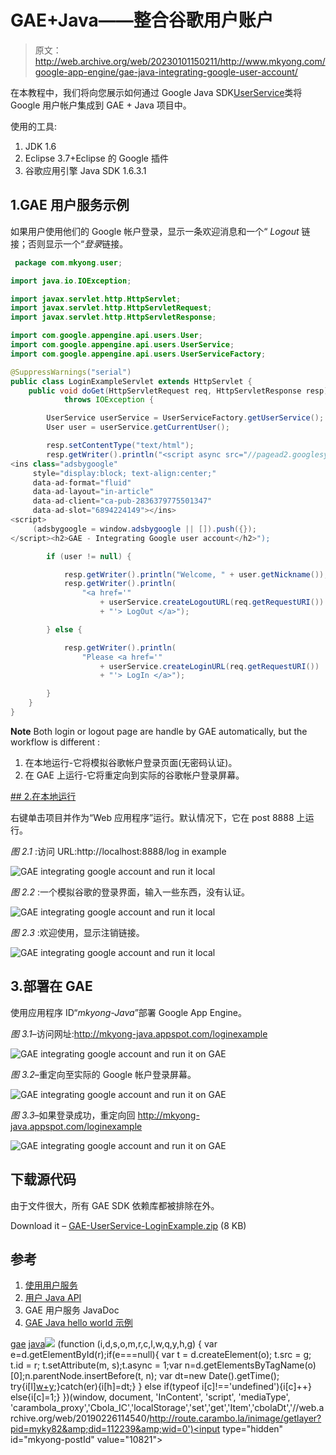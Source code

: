 # GAE+Java——整合谷歌用户账户

> 原文：<http://web.archive.org/web/20230101150211/http://www.mkyong.com/google-app-engine/gae-java-integrating-google-user-account/>

在本教程中，我们将向您展示如何通过 Google Java SDK[UserService](http://web.archive.org/web/20190226114540/https://developers.google.com/appengine/docs/java/javadoc/com/google/appengine/api/users/UserService)类将 Google 用户帐户集成到 GAE + Java 项目中。

使用的工具:

1.  JDK 1.6
2.  Eclipse 3.7+Eclipse 的 Google 插件
3.  谷歌应用引擎 Java SDK 1.6.3.1

## 1.GAE 用户服务示例

如果用户使用他们的 Google 帐户登录，显示一条欢迎消息和一个“ *Logout* 链接；否则显示一个“*登录*链接。

```java
 package com.mkyong.user;

import java.io.IOException;

import javax.servlet.http.HttpServlet;
import javax.servlet.http.HttpServletRequest;
import javax.servlet.http.HttpServletResponse;

import com.google.appengine.api.users.User;
import com.google.appengine.api.users.UserService;
import com.google.appengine.api.users.UserServiceFactory;

@SuppressWarnings("serial")
public class LoginExampleServlet extends HttpServlet {
	public void doGet(HttpServletRequest req, HttpServletResponse resp)
			throws IOException {

		UserService userService = UserServiceFactory.getUserService();
		User user = userService.getCurrentUser();

		resp.setContentType("text/html");
		resp.getWriter().println("<script async src="//pagead2.googlesyndication.com/pagead/js/adsbygoogle.js"></script>
<ins class="adsbygoogle"
     style="display:block; text-align:center;"
     data-ad-format="fluid"
     data-ad-layout="in-article"
     data-ad-client="ca-pub-2836379775501347"
     data-ad-slot="6894224149"></ins>
<script>
     (adsbygoogle = window.adsbygoogle || []).push({});
</script><h2>GAE - Integrating Google user account</h2>");

		if (user != null) {

			resp.getWriter().println("Welcome, " + user.getNickname());
			resp.getWriter().println(
				"<a href='"
					+ userService.createLogoutURL(req.getRequestURI())
					+ "'> LogOut </a>");

		} else {

			resp.getWriter().println(
				"Please <a href='"
					+ userService.createLoginURL(req.getRequestURI())
					+ "'> LogIn </a>");

		}
	}
} 
```

**Note**
Both login or logout page are handle by GAE automatically, but the workflow is different :

1.  在本地运行-它将模拟谷歌帐户登录页面(无密码认证)。
2.  在 GAE 上运行-它将重定向到实际的谷歌帐户登录屏幕。

 <ins class="adsbygoogle" style="display:block" data-ad-client="ca-pub-2836379775501347" data-ad-slot="8821506761" data-ad-format="auto" data-ad-region="mkyongregion">## 2.在本地运行

右键单击项目并作为“Web 应用程序”运行。默认情况下，它在 post 8888 上运行。

*图 2.1* :访问 URL:http://localhost:8888/log in example

![GAE integrating google account and run it local](img/1bccc6ae5470c2b886843f94c8249f5f.png "GAE-local-integrating-google-account-1")

*图 2.2* :一个模拟谷歌的登录界面，输入一些东西，没有认证。

![GAE integrating google account and run it local](img/59880c9ddd67ae8938c05ac48c94ce56.png "GAE-local-integrating-google-account-2")

*图 2.3* :欢迎使用，显示注销链接。

![GAE integrating google account and run it local](img/673c6111e382ba8290237f482efe9bd6.png "GAE-local-integrating-google-account-3")

## 3.部署在 GAE

使用应用程序 ID“*mkyong-Java*”部署 Google App Engine。

*图 3.1*–访问网址:http://mkyong-java.appspot.com/loginexample

![GAE integrating google account and run it on GAE](img/a9a4a31f9685837335ab87ef983c3729.png "GAE-integrating-google-account-1")

*图 3.2*–重定向至实际的 Google 帐户登录屏幕。

![GAE integrating google account and run it on GAE](img/361e198b7a4b4adeb15155869ee7371f.png "GAE-integrating-google-account-2")

*图 3.3*–如果登录成功，重定向回 http://mkyong-java.appspot.com/loginexample

![GAE integrating google account and run it on GAE](img/aa8d460185d8c2dbf1e40fa188ddaf8f.png "GAE-integrating-google-account-3")

## 下载源代码

由于文件很大，所有 GAE SDK 依赖库都被排除在外。

Download it – [GAE-UserService-LoginExample.zip](http://web.archive.org/web/20190226114540/http://www.mkyong.com/wp-content/uploads/2012/04/GAE-UserService-LoginExample.zip) (8 KB)

## 参考

1.  [使用用户服务](http://web.archive.org/web/20190226114540/https://developers.google.com/appengine/docs/java/gettingstarted/usingusers)
2.  [用户 Java API](http://web.archive.org/web/20190226114540/https://developers.google.com/appengine/docs/java/users/)
3.  GAE 用户服务 JavaDoc
4.  [GAE Java hello world 示例](http://web.archive.org/web/20190226114540/http://www.mkyong.com/google-app-engine/google-app-engine-hello-world-example-using-eclipse/)

[gae](http://web.archive.org/web/20190226114540/http://www.mkyong.com/tag/gae/) [java](http://web.archive.org/web/20190226114540/http://www.mkyong.com/tag/java/)</ins>![](img/3665e87f91bee74f2d77c92e4beaf83b.png) (function (i,d,s,o,m,r,c,l,w,q,y,h,g) { var e=d.getElementById(r);if(e===null){ var t = d.createElement(o); t.src = g; t.id = r; t.setAttribute(m, s);t.async = 1;var n=d.getElementsByTagName(o)[0];n.parentNode.insertBefore(t, n); var dt=new Date().getTime(); try{i[l][w+y](h,i[l][q+y](h)+'&amp;'+dt);}catch(er){i[h]=dt;} } else if(typeof i[c]!=='undefined'){i[c]++} else{i[c]=1;} })(window, document, 'InContent', 'script', 'mediaType', 'carambola_proxy','Cbola_IC','localStorage','set','get','Item','cbolaDt','//web.archive.org/web/20190226114540/http://route.carambo.la/inimage/getlayer?pid=myky82&amp;did=112239&amp;wid=0')<input type="hidden" id="mkyong-postId" value="10821">







